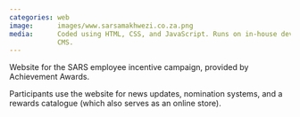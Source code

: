 ```yaml
---
categories: web
image:      images/www.sarsamakhwezi.co.za.png
media:      Coded using HTML, CSS, and JavaScript. Runs on in-house developed
            CMS.
---
```

Website for the SARS employee incentive campaign, provided by Achievement
Awards.

Participants use the website for news updates, nomination systems, and a rewards
catalogue (which also serves as an online store).
